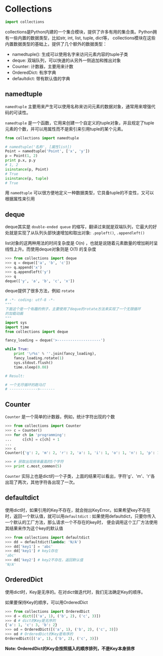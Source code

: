 Collections
======================

``` python
import collections
```

collections是Python内建的一个集合模块，提供了许多有用的集合类。Python拥有一些内置的数据类型，比如str, int, list, tuple, dict等， collections模块在这些内置数据类型的基础上，提供了几个额外的数据类型：

- namedtuple(): 生成可以使用名字来访问元素内容的tuple子类
- deque: 双端队列，可以快速的从另外一侧追加和推出对象
- Counter: 计数器，主要用来计数
- OrderedDict: 有序字典
- defaultdict: 带有默认值的字典

## namedtuple

```namedtuple``` 主要用来产生可以使用名称来访问元素的数据对象，通常用来增强代码的可读性。

```namedtuple``` 是一个函数，它用来创建一个自定义的tuple对象，并且规定了tuple元素的个数，并可以用属性而不是索引来引用tuple的某个元素。

``` python
from collections import namedtuple

# namedtuple('名称', [属性list])
Point = namedtuple('Point', ['x', 'y'])
p = Point(1, 2)
print p.x, p.y
# 1, 2
isinstance(p, Point)
# True
isinstance(p, tuple)
# True
```

用 ```namedtuple``` 可以很方便地定义一种数据类型，它具备tuple的不变性，又可以根据属性来引用


## deque

deque其实是 ```double-ended queue``` 的缩写，翻译过来就是双端队列，它最大的好处就是实现了从队列头部快速增加和取出对象: ```.popleft()```, ```.appendleft()```

list对象的这两种用法的时间复杂度是 O(n) ，也就是说随着元素数量的增加耗时呈 线性上升。而使用deque对象则是 O(1) 的复杂度

``` python
>>> from collections import deque
>>> q = deque(['a', 'b', 'c'])
>>> q.append('x')
>>> q.appendleft('y')
>>> q
deque(['y', 'a', 'b', 'c', 'x'])
```

deque提供了很多方法，例如 ```rotate```

``` python
# -*- coding: utf-8 -*-
"""
下面这个是一个有趣的例子，主要使用了deque的rotate方法来实现了一个无限循环
的加载动画
"""
import sys
import time
from collections import deque

fancy_loading = deque('>--------------------')

while True:
    print '\r%s' % ''.join(fancy_loading),
    fancy_loading.rotate(1)
    sys.stdout.flush()
    time.sleep(0.08)

# Result:

# 一个无尽循环的跑马灯
# ------------->-------
```

## Counter

```Counter``` 是一个简单的计数器，例如，统计字符出现的个数

``` python
>>> from collections import Counter
>>> c = Counter()
>>> for ch in 'programming':
...     c[ch] = c[ch] + 1
...
>>> c
Counter({'g': 2, 'm': 2, 'r': 2, 'a': 1, 'i': 1, 'o': 1, 'n': 1, 'p': 1})

>>> # 获取出现频率最高的5个字符
>>> print c.most_common(5)
```

```Counter``` 实际上也是dict的一个子类，上面的结果可以看出，字符'g'、'm'、'r'各出现了两次，其他字符各出现了一次。


## defaultdict

使用dict时，如果引用的Key不存在，就会抛出KeyError。如果希望key不存在时，返回一个默认值，就可以用```defaultdict``` : 如果使用defaultdict，只要你传入一个默认的工厂方法，那么请求一个不存在的key时， 便会调用这个工厂方法使用其结果来作为这个key的默认值

``` python
>>> from collections import defaultdict
>>> dd = defaultdict(lambda: 'N/A')
>>> dd['key1'] = 'abc'
>>> dd['key1'] # key1存在
'abc'
>>> dd['key2'] # key2不存在，返回默认值
'N/A'
```


## OrderedDict

使用dict时，Key是无序的。在对dict做迭代时，我们无法确定Key的顺序。

如果要保持Key的顺序，可以用OrderedDict

``` python
>>> from collections import OrderedDict
>>> d = dict([('a', 1), ('b', 2), ('c', 3)])
>>> d # dict的Key是无序的
{'a': 1, 'c': 3, 'b': 2}
>>> od = OrderedDict([('a', 1), ('b', 2), ('c', 3)])
>>> od # OrderedDict的Key是有序的
OrderedDict([('a', 1), ('b', 2), ('c', 3)])
```

**Note: OrderedDict的Key会按照插入的顺序排列，不是Key本身排序**

